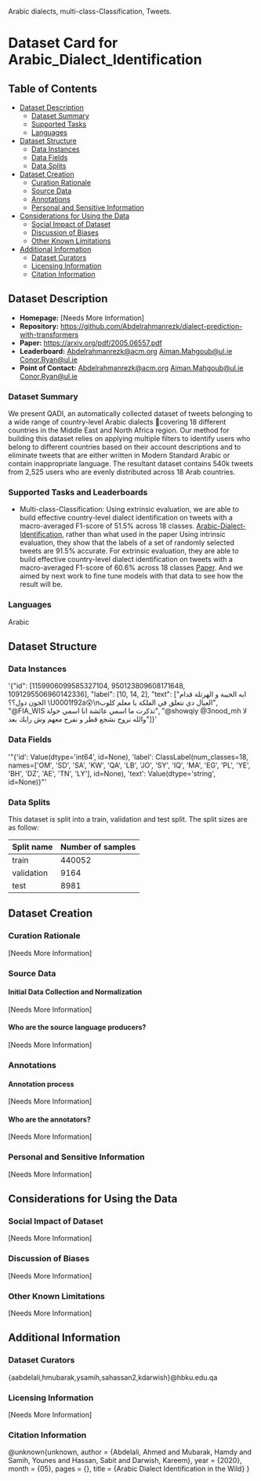 Arabic dialects, multi-class-Classification, Tweets.

# Dataset Card for Arabic_Dialect_Identification

## Table of Contents
- [Dataset Description](#dataset-description)
  - [Dataset Summary](#dataset-summary)
  - [Supported Tasks](#supported-tasks-and-leaderboards)
  - [Languages](#languages)
- [Dataset Structure](#dataset-structure)
  - [Data Instances](#data-instances)
  - [Data Fields](#data-instances)
  - [Data Splits](#data-instances)
- [Dataset Creation](#dataset-creation)
  - [Curation Rationale](#curation-rationale)
  - [Source Data](#source-data)
  - [Annotations](#annotations)
  - [Personal and Sensitive Information](#personal-and-sensitive-information)
- [Considerations for Using the Data](#considerations-for-using-the-data)
  - [Social Impact of Dataset](#social-impact-of-dataset)
  - [Discussion of Biases](#discussion-of-biases)
  - [Other Known Limitations](#other-known-limitations)
- [Additional Information](#additional-information)
  - [Dataset Curators](#dataset-curators)
  - [Licensing Information](#licensing-information)
  - [Citation Information](#citation-information)

## Dataset Description

- **Homepage:** [Needs More Information]
- **Repository:** https://github.com/Abdelrahmanrezk/dialect-prediction-with-transformers
- **Paper:** https://arxiv.org/pdf/2005.06557.pdf
- **Leaderboard:** Abdelrahmanrezk@acm.org
Aiman.Mahgoub@ul.ie
Conor.Ryan@ul.ie
- **Point of Contact:** Abdelrahmanrezk@acm.org
Aiman.Mahgoub@ul.ie
Conor.Ryan@ul.ie

### Dataset Summary

We present QADI, an automatically collected dataset of tweets belonging to a wide range of
country-level Arabic dialects covering 18 different countries in the Middle East and North
Africa region. Our method for building this dataset relies on applying multiple filters to identify
users who belong to different countries based on their account descriptions and to eliminate
tweets that are either written in Modern Standard Arabic or contain inappropriate language. The
resultant dataset contains 540k tweets from 2,525 users who are evenly distributed across 18 Arab countries. 

### Supported Tasks and Leaderboards

- Multi-class-Classification: Using extrinsic evaluation, we are able to build effective country-level dialect identification on tweets with a macro-averaged F1-score of 51.5% across 18 classes. 
[Arabic-Dialect-Identification](https://github.com/Abdelrahmanrezk/Arabic-Dialect-Identification), rather than what used in the paper Using intrinsic evaluation, they show that the labels of a set of randomly selected tweets are 91.5% accurate. For extrinsic evaluation, they are able to build effective country-level dialect identification on tweets with a macro-averaged F1-score of 60.6% across 18 classes [ Paper](https://arxiv.org/pdf/2005.06557.pdf). And we aimed by next work to fine tune models with that data to see how the result will be.

### Languages

Arabic

## Dataset Structure

### Data Instances
'{"id": [1159906099585327104, 950123809608171648, 1091295506960142336], "label": [10, 14, 2], "text": ["ايه الخيبة و الهرتلة قدام الجون دول؟؟ \U0001f92a😲\\nالعيال دي تتعلق في الفلكة يا معلم كلوب", "@FIA_WIS تذكرت ما اسمي عائشة انا اسمي خولة", "@showqiy @3nood_mh لا والله نروح نشجع قطر و نفرح معهم وش رايك بعد"]}'


### Data Fields


'"{\'id\': Value(dtype=\'int64\', id=None), \'label\': ClassLabel(num_classes=18, names=[\'OM\', \'SD\', \'SA\', \'KW\', \'QA\', \'LB\', \'JO\', \'SY\', \'IQ\', \'MA\', \'EG\', \'PL\', \'YE\', \'BH\', \'DZ\', \'AE\', \'TN\', \'LY\'], id=None), \'text\': Value(dtype=\'string\', id=None)}"'

### Data Splits

This dataset is split into a train, validation and test split. The split sizes are as follow:

|Split name	|  Number of samples |
|------------- | ---------- |
|train | 440052 |
|validation | 9164 |
|test | 8981 |

## Dataset Creation

### Curation Rationale

[Needs More Information]

### Source Data

#### Initial Data Collection and Normalization

[Needs More Information]

#### Who are the source language producers?

[Needs More Information]

### Annotations

#### Annotation process

[Needs More Information]

#### Who are the annotators?

[Needs More Information]

### Personal and Sensitive Information

[Needs More Information]

## Considerations for Using the Data

### Social Impact of Dataset

[Needs More Information]

### Discussion of Biases

[Needs More Information]

### Other Known Limitations

[Needs More Information]

## Additional Information

### Dataset Curators

{aabdelali,hmubarak,ysamih,sahassan2,kdarwish}@hbku.edu.qa

### Licensing Information

[Needs More Information]

### Citation Information

@unknown{unknown,
author = {Abdelali, Ahmed and Mubarak, Hamdy and Samih, Younes and Hassan, Sabit and Darwish, Kareem},
year = {2020},
month = {05},
pages = {},
title = {Arabic Dialect Identification in the Wild}
}
